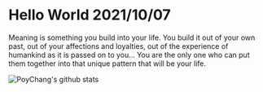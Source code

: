 # Hello World 2021/10/07

Meaning is something you build into your life. You build it out of your own past, out of your affections and loyalties, out of the experience of humankind as it is passed on to you... You are the only one who can put them together into that unique pattern that will be your life.

![PoyChang's github stats](https://github-readme-stats.vercel.app/api?username=poychang&show_icons=true&theme=dracula)
